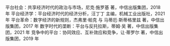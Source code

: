 平台社会：共享经济时代的政治与市场，尼克·施罗基 著，中信出版集团，2018 年
平台经济学：平台经济时代的经济分析，汪丁丁 主编，机械工业出版社，2021 年
平台革命：数字经济的新规则，杰弗里·帕克 与 马蒂厄·斯蒂格里兹 著，中信出版集团，2017 年
数字时代的垄断：平台与反托拉斯，蒂姆·吴 著，中信出版集团，2021 年
竞争中的平台：协同效应、互补效应和竞争，让·蒂罗尔 著，中信出版集团，2019 年
